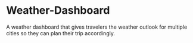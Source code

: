 # Weather-Dashboard
A weather dashboard that gives travelers the weather outlook for multiple cities so they can plan their trip accordingly.
